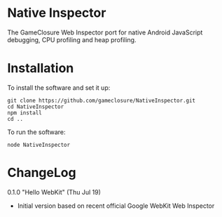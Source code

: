 Native Inspector
================

The GameClosure Web Inspector port for native Android JavaScript debugging, CPU
profiling and heap profiling.


Installation
============

To install the software and set it up:
```shell
git clone https://github.com/gameclosure/NativeInspector.git
cd NativeInspector
npm install
cd ..
```

To run the software:
```shell
node NativeInspector
```


ChangeLog
=========

0.1.0 "Hello WebKit"  (Thu Jul 19)

* Initial version based on recent official Google WebKit Web Inspector
